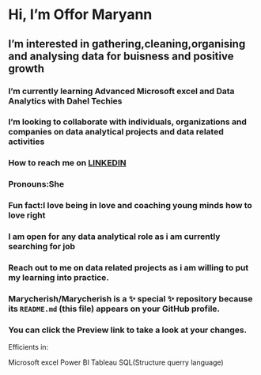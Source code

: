 # Hi, I’m Offor Maryann
## I’m interested in gathering,cleaning,organising and analysing data for buisness and positive growth
### I’m currently learning Advanced Microsoft excel and Data Analytics with Dahel Techies
### I’m looking to collaborate with individuals, organizations and companies on data analytical projects and data related activities
### How to reach me on [LINKEDIN](www.linkedin.com/in/maryann-offor-275331269)
### Pronouns:She
### Fun fact:I love being in love and coaching young minds how to love right
### I am open for any data analytical role as i am currently searching for job
### Reach out to me on data related projects as i am willing to put my learning into practice.
### Marycherish/Marycherish is a ✨ special ✨ repository because its `README.md` (this file) appears on your GitHub profile.
### You can click the Preview link to take a look at your changes.

   Efficients in:

   Microsoft excel
   Power BI
   Tableau
  SQL(Structure querry language)
